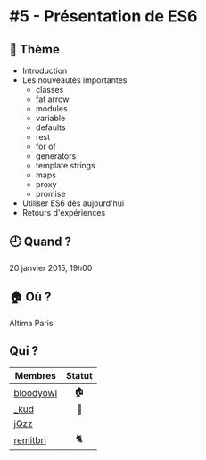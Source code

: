 # #5 - Présentation de ES6

## 💬 Thème

- Introduction
- Les nouveautés importantes
    - classes
    - fat arrow
    - modules
    - variable
    - defaults
    - rest
    - for of
    - generators
    - template strings
    - maps
    - proxy
    - promise
- Utiliser ES6 dès aujourd'hui
- Retours d'expériences

## 🕘 Quand ?

20 janvier 2015, 19h00

## 🏠 Où ?

Altima Paris

## Qui ?

Membres | Statut |
--------|:------:|
[bloodyowl](https://twitter.com/bloodyowl) | 🏠 |
[_kud](https://twitter.com/_kud) | 👮 |
[jQzz](https://twitter.com/jqzzzz) | |
[remitbri](https://twitter.com/remitbri) |🐈|
